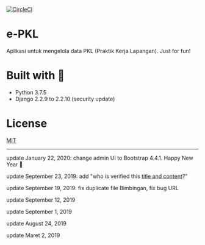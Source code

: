 [![CircleCI](https://circleci.com/gh/circleci/circleci-docs.svg?style=svg)](https://circleci.com/gh/HilmiZul/epkl3)

# e-PKL
Aplikasi untuk mengelola data PKL (Praktik Kerja Lapangan).
Just for fun!

# Built with 💜
* Python 3.7.5
* Django 2.2.9 to 2.2.10 (security update)

# License
[MIT](https://github.com/HilmiZul/epkl3/blob/master/LICENSE)

---
update January 22, 2020: change admin UI to Bootstrap 4.4.1. Happy New Year 🎉

update September 23, 2019: add "who is verified this [title and content](https://github.com/HilmiZul/epkl3/commit/ce582a9becb009e334c57446d087ffaa71ce0cfb)?"

update September 19, 2019: fix duplicate file Bimbingan, fix bug URL

update September 12, 2019

update September 1, 2019

update August 24, 2019

update Maret 2, 2019
